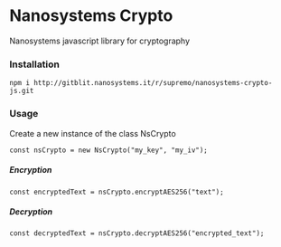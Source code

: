 
# Nanosystems Crypto

Nanosystems javascript library for cryptography

### Installation

```
npm i http://gitblit.nanosystems.it/r/supremo/nanosystems-crypto-js.git
```

### Usage
Create a new instance of the class NsCrypto

```
const nsCrypto = new NsCrypto("my_key", "my_iv");
```

##### Encryption

```
const encryptedText = nsCrypto.encryptAES256("text");
```

##### Decryption

```
const decryptedText = nsCrypto.decryptAES256("encrypted_text");
```